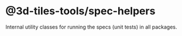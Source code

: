 # @3d-tiles-tools/spec-helpers

Internal utility classes for running the specs (unit tests) in all packages.

